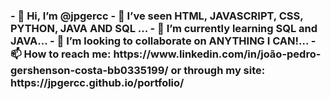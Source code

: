 <h3>
- 👋 Hi, I’m @jpgercc
- 👀 I’ve seen HTML, JAVASCRIPT, CSS, PYTHON, JAVA AND SQL ...
- 🌱 I’m currently learning SQL and JAVA...
- 💞️ I’m looking to collaborate on ANYTHING I CAN!...
- 📫 How to reach me: https://www.linkedin.com/in/joão-pedro-gershenson-costa-bb0335199/ or through my site: https://jpgercc.github.io/portfolio/
</h3>
<!---
jpgercc/jpgercc is a ✨ special ✨ repository because its `README.md` (this file) appears on your GitHub profile.
You can click the Preview link to take a look at your changes.
--->
